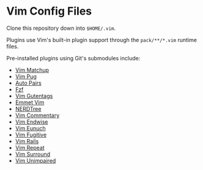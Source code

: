# Vim Config Files

Clone this repository down into `$HOME/.vim`.

Plugins use Vim's built-in plugin support through the `pack/**/*.vim` runtime
files.

Pre-installed plugins using Git's submodules include:

* [Vim Matchup][vim-matchup]
* [Vim Pug][vim-pug]
* [Auto Pairs][vim-auto-pairs]
* [Fzf][vim-fzf]
* [Vim Gutentags][vim-gutentags]
* [Emmet Vim][emmet-vim]
* [NERDTree][nerdtree]
* [Vim Commentary][vim-commentary]
* [Vim Endwise][vim-endwise]
* [Vim Eunuch][vim-eunuch]
* [Vim Fugitive][vim-fugitive]
* [Vim Rails][vim-rails]
* [Vim Repeat][vim-repeat]
* [Vim Surround][vim-surround]
* [Vim Unimpaired][vim-unimpaired]

[vim-matchup]: https://github.com/andymass/vim-matchup
[vim-pug]: https://github.com/digitaltoad/vim-pug
[vim-auto-pairs]: https://github.com/jiangmiao/auto-pairs
[vim-fzf]: https://github.com/junegunn/fzf.vim
[vim-gutentags]: https://github.com/ludovicchabant/vim-gutentags
[emmet-vim]: https://github.com/mattn/emmet-vim
[nerdtree]: https://github.com/preservim/nerdtree
[vim-commentary]: https://github.com/tpope/vim-commentary
[vim-endwise]: https://github.com/tpope/vim-endwise
[vim-eunuch]: https://github.com/tpope/vim-eunuch
[vim-fugitive]: https://github.com/tpope/vim-fugitive
[vim-rails]: https://github.com/tpope/vim-rails
[vim-repeat]: https://github.com/tpope/vim-repeat
[vim-surround]: https://github.com/tpope/vim-surround
[vim-unimpaired]: https://github.com/tpope/vim-unimpaired
